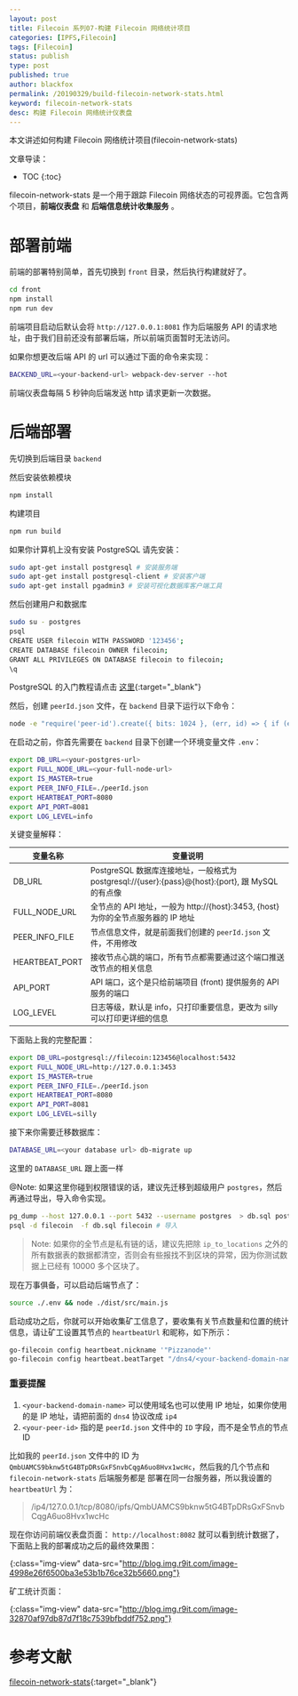 ```yaml
---
layout: post
title: Filecoin 系列07-构建 Filecoin 网络统计项目
categories: [IPFS,Filecoin]
tags: [Filecoin]
status: publish
type: post
published: true
author: blackfox
permalink: /20190329/build-filecoin-network-stats.html 
keyword: filecoin-network-stats
desc: 构建 Filecoin 网络统计仪表盘
---
```


本文讲述如何构建 Filecoin 网络统计项目(filecoin-network-stats)

文章导读：

* TOC
{:toc}

filecoin-network-stats 是一个用于跟踪 Filecoin 网络状态的可视界面。它包含两个项目，**前端仪表盘** 和 **后端信息统计收集服务** 。

# 部署前端

前端的部署特别简单，首先切换到 `front` 目录，然后执行构建就好了。

```bash
cd front
npm install
npm run dev
```

前端项目启动后默认会将 `http://127.0.0.1:8081` 作为后端服务 API 的请求地址，由于我们目前还没有部署后端，所以前端页面暂时无法访问。

如果你想更改后端 API 的 url 可以通过下面的命令来实现：

```bash
BACKEND_URL=<your-backend-url> webpack-dev-server --hot
```

前端仪表盘每隔 5 秒钟向后端发送 http 请求更新一次数据。

# 后端部署

先切换到后端目录 `backend`

然后安装依赖模块

```bash
npm install
```

构建项目

```bash
npm run build
```

如果你计算机上没有安装 PostgreSQL 请先安装：

```bash
sudo apt-get install postgresql # 安装服务端
sudo apt-get install postgresql-client # 安装客户端
sudo apt-get install pgadmin3 # 安装可视化数据库客户端工具
```

然后创建用户和数据库

```bash
sudo su - postgres
psql
CREATE USER filecoin WITH PASSWORD '123456';
CREATE DATABASE filecoin OWNER filecoin;
GRANT ALL PRIVILEGES ON DATABASE filecoin to filecoin;
\q
```

PostgreSQL 的入门教程请点击 [这里](http://www.ruanyifeng.com/blog/2013/12/getting_started_with_postgresql.html){:target="_blank"}

然后，创建 `peerId.json` 文件，在 `backend` 目录下运行以下命令：

```bash
node -e "require('peer-id').create({ bits: 1024 }, (err, id) => { if (err) { throw err; } console.log(JSON.stringify(id.toJSON(), null, 2))})" > peerId.json
```

在启动之前，你首先需要在 `backend` 目录下创建一个环境变量文件 `.env`：

```bash
export DB_URL=<your-postgres-url>
export FULL_NODE_URL=<your-full-node-url>
export IS_MASTER=true
export PEER_INFO_FILE=./peerId.json
export HEARTBEAT_PORT=8080
export API_PORT=8081
export LOG_LEVEL=info
```

关键变量解释：

变量名称 | 变量说明
-----|------
DB_URL | PostgreSQL 数据库连接地址，一般格式为 postgresql://{user}:{pass}@{host}:{port}, 跟 MySQL 的有点像
FULL_NODE_URL | 全节点的 API 地址，一般为  http://{host}:3453, {host} 为你的全节点服务器的 IP 地址
PEER_INFO_FILE | 节点信息文件，就是前面我们创建的 `peerId.json` 文件，不用修改
HEARTBEAT_PORT | 接收节点心跳的端口，所有节点都需要通过这个端口推送改节点的相关信息
API_PORT | API 端口，这个是只给前端项目 (front) 提供服务的 API 服务的端口
LOG_LEVEL | 日志等级，默认是 info，只打印重要信息，更改为 silly 可以打印更详细的信息

下面贴上我的完整配置：

```bash
export DB_URL=postgresql://filecoin:123456@localhost:5432
export FULL_NODE_URL=http://127.0.0.1:3453
export IS_MASTER=true
export PEER_INFO_FILE=./peerId.json
export HEARTBEAT_PORT=8080
export API_PORT=8081
export LOG_LEVEL=silly
```

接下来你需要迁移数据库：

```bash
DATABASE_URL=<your database url> db-migrate up
```
这里的 `DATABASE_URL` 跟上面一样

@Note: 如果这里你碰到权限错误的话，建议先迁移到超级用户 `postgres`，然后再通过导出，导入命令实现。

```bash
pg_dump --host 127.0.0.1 --port 5432 --username postgres  > db.sql postgres # 导出
psql -d filecoin  -f db.sql filecoin # 导入
```

> Note: 如果你的全节点是私有链的话，建议先把除 `ip_to_locations` 之外的所有数据表的数据都清空，否则会有些报找不到区块的异常，因为你测试数据上已经有
10000 多个区块了。

现在万事俱备，可以启动后端节点了：

```bash
source ./.env && node ./dist/src/main.js
```

启动成功之后，你就可以开始收集矿工信息了，要收集有关节点数量和位置的统计信息，请让矿工设置其节点的 `heartbeatUrl` 和昵称，如下所示：

```bash
go-filecoin config heartbeat.nickname '"Pizzanode"'
go-filecoin config heartbeat.beatTarget "/dns4/<your-backend-domain-name>/tcp/8080/ipfs/<your-peer-id>"
```

### 重要提醒
1. `<your-backend-domain-name>` 可以使用域名也可以使用 IP 地址，如果你使用的是 IP 地址，请把前面的 `dns4` 协议改成 `ip4`
2. `<your-peer-id>` 指的是 `peerId.json` 文件中的 `ID` 字段，而不是全节点的节点 ID

比如我的 `peerId.json` 文件中的 ID 为 `QmbUAMCS9bknw5tG4BTpDRsGxFSnvbCqgA6uo8Hvx1wcHc`，然后我的几个节点和 `filecoin-network-stats` 后端服务都是
部署在同一台服务器，所以我设置的 `heartbeatUrl` 为：

> /ip4/127.0.0.1/tcp/8080/ipfs/QmbUAMCS9bknw5tG4BTpDRsGxFSnvbCqgA6uo8Hvx1wcHc

现在你访问前端仪表盘页面： `http://localhost:8082` 就可以看到统计数据了，下面贴上我的部署成功之后的最终效果图：

![](/images/1px.png){:class="img-view" data-src="http://blog.img.r9it.com/image-4998e26f6500ba3e53b1b76ce32b5660.png"}

矿工统计页面：

![](/images/1px.png){:class="img-view" data-src="http://blog.img.r9it.com/image-32870af97db87d7f18c7539bfbddf752.png"}

# 参考文献
[filecoin-network-stats](https://github.com/filecoin-project/filecoin-network-stats){:target="_blank"}


